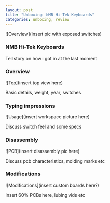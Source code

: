 ```yaml
---
layout: post
title: "Unboxing: NMB Hi-Tek Keyboards"
categories: unboxing, review
---
```

![Overview](insert pic with exposed switches)

### NMB Hi-Tek Keyboards

Tell story on how i got in at the last moment

### Overview
![Top](insert top view here)

Basic details, weight, year, switches

### Typing impressions
![Usage](insert workspace picture here)

Discuss switch feel and some specs

### Disassembly
![PCB](insert disassembly pic here)

Discuss pcb characteristics, molding marks etc

### Modifications

![Modifications](insert custom boards here?)

Insert 60% PCBs here, lubing vids etc